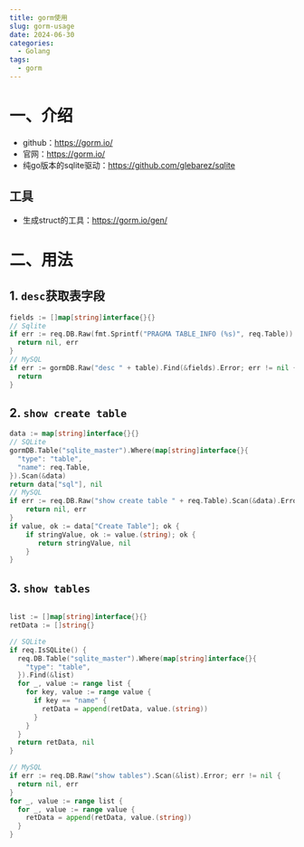 ```yaml
---
title: gorm使用
slug: gorm-usage
date: 2024-06-30
categories:
  - Golang
tags:
  - gorm
---
```


# 一、介绍

- github：https://gorm.io/
- 官网：https://gorm.io/
- 纯go版本的sqlite驱动：https://github.com/glebarez/sqlite

## 工具
- 生成struct的工具：https://gorm.io/gen/

# 二、用法

## 1. `desc`获取表字段

```go
fields := []map[string]interface{}{}
// Sqlite
if err := req.DB.Raw(fmt.Sprintf("PRAGMA TABLE_INFO (%s)", req.Table)).Scan(&fields).Error; err != nil {
  return nil, err
}
// MySQL
if err := gormDB.Raw("desc " + table).Find(&fields).Error; err != nil {
  return
}
```

## 2. `show create table`

```go
data := map[string]interface{}{}
// SQLite
gormDB.Table("sqlite_master").Where(map[string]interface{}{
  "type": "table",
  "name": req.Table,
}).Scan(&data)
return data["sql"], nil
// MySQL
if err := req.DB.Raw("show create table " + req.Table).Scan(&data).Error; err != nil {
    return nil, err
}
if value, ok := data["Create Table"]; ok {
    if stringValue, ok := value.(string); ok {
       return stringValue, nil
    }
}
```

## 3. `show tables`

```go

list := []map[string]interface{}{}
retData := []string{}

// SQLite
if req.IsSQLite() {
  req.DB.Table("sqlite_master").Where(map[string]interface{}{
    "type": "table",
  }).Find(&list)
  for _, value := range list {
    for key, value := range value {
      if key == "name" {
        retData = append(retData, value.(string))
      }
    }
  }
  return retData, nil
}

// MySQL
if err := req.DB.Raw("show tables").Scan(&list).Error; err != nil {
  return nil, err
}
for _, value := range list {
  for _, value := range value {
    retData = append(retData, value.(string))
  }
}

```